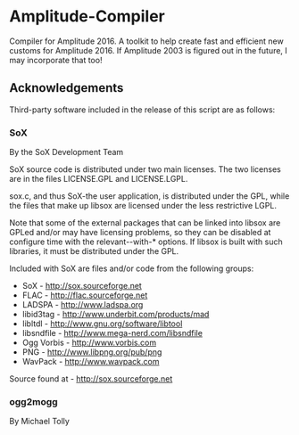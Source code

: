 # Amplitude-Compiler
Compiler for Amplitude 2016. A toolkit to help create fast and efficient new customs for Amplitude 2016. If Amplitude 2003 is figured out in the future, I may incorporate that too!

## Acknowledgements
Third-party software included in the release of this script are as follows:
### SoX
By the SoX Development Team

SoX source code is distributed under two main licenses. The two
licenses are in the files LICENSE.GPL and LICENSE.LGPL.

sox.c, and thus SoX-the user application, is distributed under the
GPL, while the files that make up libsox are licensed under the less
restrictive LGPL.

Note that some of the external packages that can be linked into libsox
are GPLed and/or may have licensing problems, so they can be disabled
at configure time with the relevant--with-* options. If libsox is built
with such libraries, it must be distributed under the GPL.

Included with SoX are files and/or code from the following groups:
* SoX - http://sox.sourceforge.net
* FLAC - http://flac.sourceforge.net
* LADSPA - http://www.ladspa.org
* libid3tag - http://www.underbit.com/products/mad
* libltdl - http://www.gnu.org/software/libtool
* libsndfile - http://www.mega-nerd.com/libsndfile
* Ogg Vorbis - http://www.vorbis.com
* PNG - http://www.libpng.org/pub/png
* WavPack - http://www.wavpack.com

Source found at - http://sox.sourceforge.net

### ogg2mogg
By Michael Tolly
